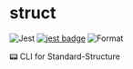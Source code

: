 # struct

![Jest](https://github.com/Standard-Structure/struct/workflows/Jest/badge.svg) [![jest badge](https://jestjs.io/img/jest-badge.svg)](https://github.com/facebook/jest) ![Format](https://github.com/Standard-Structure/struct/workflows/Format/badge.svg)

📟 CLI for Standard-Structure
